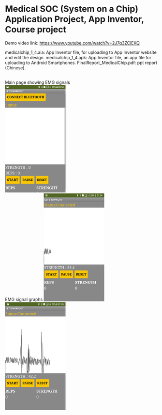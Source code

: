 # Medical SOC (System on a Chip) Application Project, App Inventor, Course project
Demo video link: https://www.youtube.com/watch?v=2J7q3ZClEKQ

medicalchip_1_4.aia: App Inventor file, for uploading to App Inventor website and edit the design.
medicalchip_1_4.apk: App Inventor file, an app file for uploading to Android Smartphones.
FinalReport_MedicalChip.pdf: ppt report (Chinese).

<br />
	Main page showing EMG signals
<br />
<img src="Main.png" width="200px">
<br />
	EMG signal graphs
	<img src="Graph1.png" width="200px">
	<img src="Graph2.png" width="200px">